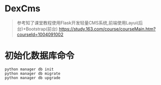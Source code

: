 # DexCms
> 参考知了课堂教程使用Flask开发轻量CMS系统,前端使用Layui(后台)+Bootstrap(前台)
> https://study.163.com/course/courseMain.htm?courseId=1004091002
# 初始化数据库命令
```shell script
python manager db init
python manager db migrate
python manager db upgrade
```
